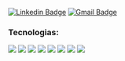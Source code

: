 [![Linkedin Badge](https://img.shields.io/badge/-LinkedIn-blue?style=flat&logo=Linkedin&logoColor=white)](https://www.linkedin.com/in/luizgonzagabn/)
[![Gmail Badge](https://img.shields.io/badge/-Gmail-c14438?style=flat&logo=Gmail&logoColor=white)](mailto:luizgonzagabn@gmail.com)


### Tecnologias:
<img src="https://img.shields.io/badge/Dart-0175C2?style=flat&logo=dart&logoColor=white" /> <img src="https://img.shields.io/badge/Flutter-02569B?style=flat&logo=flutter&logoColor=white" /> <img src="https://img.shields.io/badge/Swift-FA7343?style=flat&logo=swift&logoColor=white" /> <img src="https://img.shields.io/badge/Kotlin-0095D5?style=flat&logo=kotlin&logoColor=white" /> <img src="https://img.shields.io/badge/C-00599C?style=flat&logo=c&logoColor=white" /> <img src="https://img.shields.io/badge/C%2B%2B-00599C?style=flat&logo=c%2B%2B&logoColor=white" /> <img src="https://img.shields.io/badge/MySQL-00000F?style=flat&logo=mysql&logoColor=white" /> <img src="https://img.shields.io/badge/firebase-ffca28?style=flat&logo=firebase&logoColor=black" />
